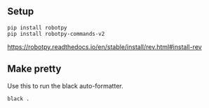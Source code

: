

## Setup
```
pip install robotpy
pip install robotpy-commands-v2

```
https://robotpy.readthedocs.io/en/stable/install/rev.html#install-rev



## Make pretty
Use this to run the black auto-formatter.
```commandline
black .
```